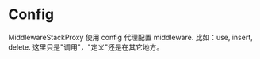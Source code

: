 # Config

MiddlewareStackProxy 使用 config 代理配置 middleware. 比如：use, insert, delete. 这里只是"调用"，"定义"还是在其它地方。
